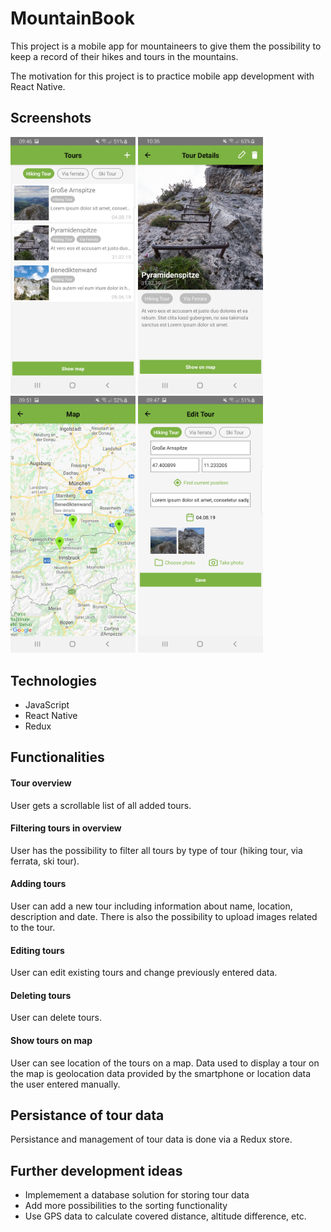 # MountainBook
This project is a mobile app for mountaineers to give them the possibility to keep a record of their hikes and tours in the mountains.

The motivation for this project is to practice mobile app development with React Native.

## Screenshots
<img src="screenshots/MountainBook_1.jpg" width=200> <img src="screenshots/MountainBook_2.jpg" width=200> <img src="screenshots/MountainBook_3.jpg" width=200> <img src="screenshots/MountainBook_4.jpg" width=200>

## Technologies
* JavaScript
* React Native
* Redux

## Functionalities
#### Tour overview
User gets a scrollable list of all added tours.
#### Filtering tours in overview
User has the possibility to filter all tours by type of tour (hiking tour, via ferrata, ski tour).
#### Adding tours
User can add a new tour including information about name, location, description and date. There is also the possibility to 
upload images related to the tour.
#### Editing tours
User can edit existing tours and change previously entered data.
#### Deleting tours
User can delete tours.
#### Show tours on map
User can see location of the tours on a map. Data used to display a tour on the map is geolocation data provided by the 
smartphone or location data the user entered manually.

## Persistance of tour data
Persistance and management of tour data is done via a Redux store.

## Further development ideas
* Implemement a database solution for storing tour data
* Add more possibilities to the sorting functionality
* Use GPS data to calculate covered distance, altitude difference, etc.

